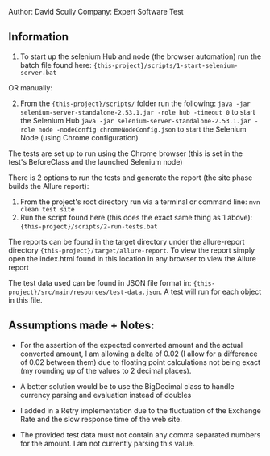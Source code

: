 Author: David Scully
Company: Expert Software Test

## Information
1. To start up the selenium Hub and node (the browser automation) run the batch file found here:
`{this-project}/scripts/1-start-selenium-server.bat`

OR manually:

2. From the `{this-project}/scripts/` folder run the following: 
`java -jar selenium-server-standalone-2.53.1.jar -role hub -timeout 0` to start the Selenium Hub 
`java -jar selenium-server-standalone-2.53.1.jar -role node -nodeConfig chromeNodeConfig.json`  to start the Selenium 
Node (using Chrome configuration) 

The tests are set up to run using the Chrome browser (this is set in the test's BeforeClass and the launched Selenium 
node)

There is 2 options to run the tests and generate the report (the site phase builds the Allure report):
1. From the project's root directory run via a terminal or command line: `mvn clean test site`
2. Run the script found here (this does the exact same thing as 1 above): `{this-project}/scripts/2-run-tests.bat`


The reports can be found in the target directory under the allure-report directory
`{this-project}/target/allure-report`.
To view the report simply open the index.html found in this location in any browser to view the Allure report

The test data used can be found in JSON file format in:
`{this-project}/src/main/resources/test-data.json`. A test will run for each object in this file.


## Assumptions made + Notes:
- For the assertion of the expected converted amount and the actual converted amount,
 I am allowing a delta of 0.02 (I allow for a difference of 0.02 between them) due to floating point calculations not 
 being exact (my rounding up of the values to 2 decimal places).
 
- A better solution would be to use the BigDecimal class to handle currency parsing and evaluation instead of doubles
 
- I added in a Retry implementation due to the fluctuation of the Exchange Rate and the slow response time of the web 
site. 

- The provided test data must not contain any comma separated numbers for the amount. I am not currently parsing this 
value.


